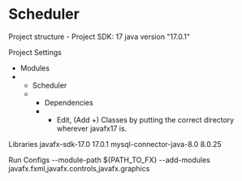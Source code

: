 # Scheduler

Project structure - Project SDK:
17 java version "17.0.1"

Project Settings
- Modules
- - Scheduler
  - - Dependencies
    - - Edit, (Add +) Classes by putting the correct directory wherever javafx17 is.

Libraries
javafx-sdk-17.0
  17.0.1
mysql-connector-java-8.0
  8.0.25

  

Run Configs
--module-path ${PATH_TO_FX} --add-modules javafx.fxml,javafx.controls,javafx.graphics
